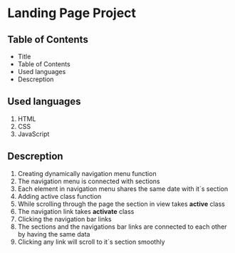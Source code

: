 # Landing Page Project
## Table of Contents
- Title
- Table of Contents
- Used languages
- Descreption
## Used languages
1. HTML
2. CSS
3. JavaScript
## Descreption
1. Creating dynamically navigation menu function
1.  The navigation menu is connected with sections 
2.  Each element in navigation menu shares the same date with it`s section
2. Adding active class function 
1.  While scrolling through the page the section in view takes **active** class
2.  The navigation link takes **activate** class
3. Clicking the navigation bar links
1.  The sections and the navigations bar links are connected to each other by having the same data
2.  Clicking any link will scroll to it`s section smoothly
